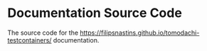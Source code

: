 # Documentation Source Code

The source code for the <https://filipsnastins.github.io/tomodachi-testcontainers/> documentation.
